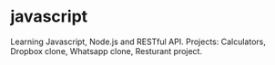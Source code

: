 # javascript
Learning Javascript, Node.js and RESTful API.
Projects: Calculators, Dropbox clone, Whatsapp clone, Resturant project.
